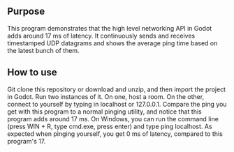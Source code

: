 ## Purpose

This program demonstrates that the high level networking API in Godot adds around 17 ms of latency.
It continuously sends and receives timestamped UDP datagrams and shows the average ping time based on the latest bunch of them.

## How to use

Git clone this repository or download and unzip, and then import the project in Godot. Run two instances of it. On one, host a room.
On the other, connect to yourself by typing in localhost or 127.0.0.1.
Compare the ping you get with this program to a normal pinging utility, and notice that this program adds around 17 ms. On Windows, you can run the command line (press WIN + R, type cmd.exe, press enter) and type ping localhost. As expected when pinging yourself, you get 0 ms of latency, compared to this program's 17.